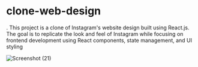 # clone-web-design
. This project is a clone of Instagram's website design built using React.js. 
 The goal is to replicate the look and feel of Instagram while focusing on frontend development using React components, state management, 
 and UI styling




![Screenshot (21)](https://github.com/user-attachments/assets/e49270d1-ecc1-41ac-bd23-bec89b5d39a4)




